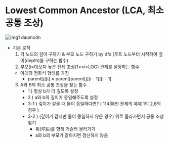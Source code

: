 # Lowest Common Ancestor (LCA, 최소 공통 조상)
![img1 daumcdn](https://github.com/AAISSJ/AlgorithmStudy/assets/76966915/744093ec-f580-47b6-b359-48a73bb61c69)

- 기본 로직
  1. 각 노드의 깊이 구하기 & 부모 노드 구하기 by dfs (루트 노드부터 시작하여 깊이(depth)를 구하는 함수)
  2. 부모(i=0)보다 높은 전체 조상(1<=i<LOG) 관계를 설정하는 함수
    - 아래의 점화식 형태를 가짐
      - parent[j][i] = parent[parent[j][i - 1]][i - 1] 
  3. A와 B의 최소 공통 조상을 찾는 함수
      - 1 ) 항상 b가 더 깊도록 설정
      - 2 ) a와 b의 깊이가 동일해주도록 설정
      - 3-1 ) 깊이가 같을 때 둘이 동일하다면? ( 11438번 문제의 예제 1의 2,6의 경우 )
      - 3-2 ) (깊이가 같지만 둘이 동일하지 않은 경우) 위로 올라가면서 공통 조상 찾기
        -  위(루트)를 향해 거슬러 올라가기
        - a와 b의 부모가 같아지면 갱신하지 않음
